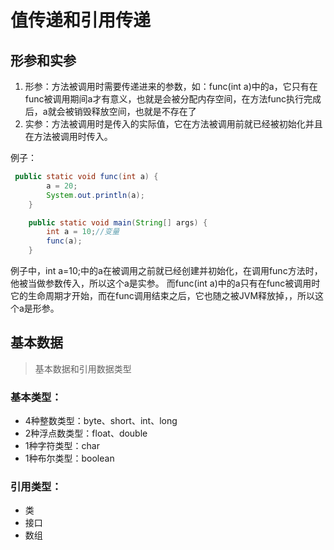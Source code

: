 # 值传递和引用传递

## 形参和实参

1. 形参：方法被调用时需要传递进来的参数，如：func(int a)中的a，它只有在func被调用期间a才有意义，也就是会被分配内存空间，在方法func执行完成后，a就会被销毁释放空间，也就是不存在了
2. 实参：方法被调用时是传入的实际值，它在方法被调用前就已经被初始化并且在方法被调用时传入。

例子：

```java
 public static void func(int a) {
        a = 20;
        System.out.println(a);
    }

    public static void main(String[] args) {
        int a = 10;//变量
        func(a);
    }
```

例子中，int a=10;中的a在被调用之前就已经创建并初始化，在调用func方法时，他被当做参数传入，所以这个a是实参。
而func(int a)中的a只有在func被调用时它的生命周期才开始，而在func调用结束之后，它也随之被JVM释放掉，，所以这个a是形参。

## 基本数据

> 基本数据和引用数据类型

### 基本类型：

- 4种整数类型：byte、short、int、long
- 2种浮点数类型：float、double
- 1种字符类型：char
- 1种布尔类型：boolean

### 引用类型：

- 类
- 接口
- 数组

